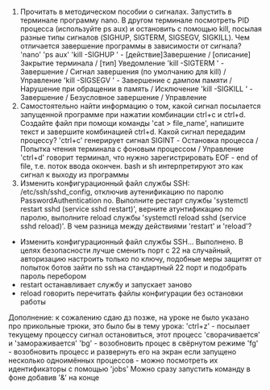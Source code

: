 1. Прочитать в методическом пособии о сигналах.
Запустить в терминале программу nano. В другом терминале посмотреть PID процесса (используйте ps aux) и остановить с помощью kill, посылая разные типы сигналов (SIGHUP, SIGTERM, SIGSEGV, SIGKILL). Чем отличается завершение программы в зависимости от сигнала?
  'nano'
  'ps aux'
  'kill -SIGHUP <PID>' - [действие]Завершение / [описание] Закрытие терминала / [тип] Уведомление
  'kill -SIGTERM <PID>' - Завершение / Сигнал завершения (по умолчанию для kill) / Управление
  'kill -SIGSEGV <PID>' - Завершение с дампом памяти / Нарушение при обращении в память / Исключение
  'kill -SIGKILL <PID>' - Завершение / Безусловное завершение / Управление
2. Самостоятельно найти информацию о том, какой сигнал посылается запущенной программе при нажатии комбинации ctrl+c и ctrl+d. Создайте файл при помощи команды 'cat > file_name', напишите текст и завершите комбинацией ctrl+d. Какой сигнал передадим процессу?
  'ctrl+c' генерирует сигнал SIGINT - Остановка процесса / Попытка чтения терминала с фоновым процессом / Управление
  'ctrl+d' говорит терминал, что нужно зарегистрировать EOF - end of file, т.е. поток ввода окончен. bash и sh интерпретируют это как сигнал к выходу из программы
3. Изменить конфигурационный файл службы SSH: /etc/ssh/sshd_config, отключив аутенификацию по паролю PasswordAuthentication no. Выполните рестарт службы 'systemctl restart sshd (service sshd restart)', верните атунтификацию по паролю, выполните reload службы 'systemctl reload sshd (service sshd reload)'. В чем разница между действиями 'restart' и 'reload'?
  - Изменить конфигурационный файл службы SSH...
  Выполнено. В целях безопасности лучше сменить порт с 22 на случайный, авторизацию настроить только по ключу, подобные меры защитят от попыток ботов зайти по ssh на стандартный 22 порт и подобрать пароль перебором
  - restart останавливает службу и запускает заново
  - reload говорить перечитать файлы конфигурации без остановки работы

Дополнение: к сожалению сдаю дз позже, на уроке не было указано про прикольные трюки, это было бы в тему урока:
'ctrl+z' - посылает текущему процессу сигнал остановиться, этот процесс 'сворачивается' и 'замораживается'
'bg' - возобновить процес в свёрнутом режиме
'fg' - возобновить процесс и развернуть его на экран
если запущено несколько одноимённых процессов - можно посмотреть их идентификаторы с помощью 'jobs'
Можно сразу запустить команду в фоне добавив '&' на конце
